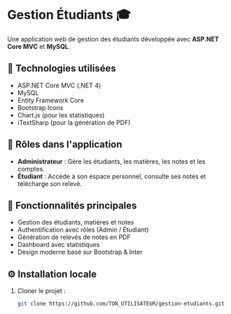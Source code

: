 # Gestion Étudiants 🎓

Une application web de gestion des étudiants développée avec **ASP.NET Core MVC** et **MySQL**.

## 🔧 Technologies utilisées

- ASP.NET Core MVC (.NET 4)
- MySQL
- Entity Framework Core
- Bootstrap Icons
- Chart.js (pour les statistiques)
- iTextSharp (pour la génération de PDF)

## 👤 Rôles dans l'application

- **Administrateur** : Gère les étudiants, les matières, les notes et les comptes.
- **Étudiant** : Accède à son espace personnel, consulte ses notes et télécharge son relevé.

## 🎯 Fonctionnalités principales

- Gestion des étudiants, matières et notes
- Authentification avec rôles (Admin / Étudiant)
- Génération de relevés de notes en PDF
- Dashboard avec statistiques
- Design moderne basé sur Bootstrap & Inter

## ⚙️ Installation locale

1. Cloner le projet :
   ```bash
   git clone https://github.com/TON_UTILISATEUR/gestion-etudiants.git
